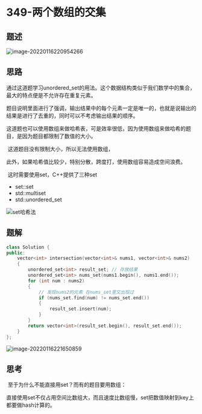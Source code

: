 # 349-两个数组的交集

## 题述

![image-20220116220954266](https://happygoing.oss-cn-beijing.aliyuncs.com/img/image-20220116220954266.png)



## 思路

​	通过这道题学习unordered_set的用法。这个数据结构类似于我们数学中的集合，最大的特点便是不允许存在重复元素。

​	题目说明里面进行了强调，输出结果中的每个元素一定是唯一的，也就是说输出的结果是进行了去重的，同时可以不考虑输出结果的顺序。

​	这道题也可以使用数组来做哈希表，可是效率很低，因为使用数组来做哈希的题目，是因为题目都限制了数值的大小。

​	这道题目没有限制大小，所以无法使用数组，

​	此外，如果哈希值比较少，特别分散，跨度打，使用数组容易造成空间浪费。

​	这时需要使用set，C++提供了三种set

- set::set
- std::multiset
- std::unordered_set

![set哈希法](https://img-blog.csdnimg.cn/2020080918570417.png)

## 题解

```C++
class Solution {
public:
    vector<int> intersection(vector<int>& nums1, vector<int>& nums2) 
    {
        unordered_set<int> result_set; // 存放结果
        unordered_set<int> nums_set(nums1.begin(), nums1.end());
        for (int num : nums2) 
        {
            // 发现nums2的元素 在nums_set里又出现过
            if (nums_set.find(num) != nums_set.end()) 
            {
                result_set.insert(num);
            }
        }
        return vector<int>(result_set.begin(), result_set.end());
    }
};

```

![image-20220116221650859](https://happygoing.oss-cn-beijing.aliyuncs.com/img/image-20220116221650859.png)

## 思考

​	至于为什么不能直接用set？而有的题目要用数组：

​	直接使用set不仅占用空间比数组大，而且速度比数组慢，set把数值映射到key上都要做hash计算的。
